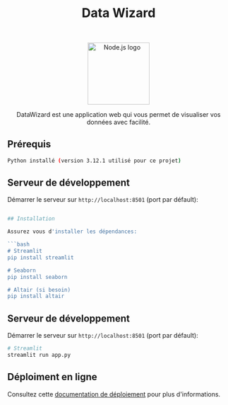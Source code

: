 <h1 align="center">Data Wizard</h1><br>
<p align="center">
  <a href="https://nodejs.org/">
    <img src="https://firebasestorage.googleapis.com/v0/b/hyphip-8ca89.appspot.com/o/datawiz.png?alt=media&token=5820f215-75f1-47ff-b486-b44d37aa02f7" alt="Node.js logo" height="140">
  </a>
</p>

<p align="center">
 DataWizard est une application web qui vous permet de visualiser vos données avec facilité.
</p>

## Prérequis

```bash
Python installé (version 3.12.1 utilisé pour ce projet)
```
## Serveur de développement

Démarrer le serveur sur `http://localhost:8501` (port par défault):

```bash

## Installation

Assurez vous d'installer les dépendances:

```bash
# Streamlit
pip install streamlit

# Seaborn
pip install seaborn

# Altair (si besoin)
pip install altair
```
## Serveur de développement

Démarrer le serveur sur `http://localhost:8501` (port par défault):

```bash
# Streamlit
streamlit run app.py
```

## Déploiment en ligne

Consultez cette [documentation de déploiement](https://docs.streamlit.io/knowledge-base/tutorials/deploy) pour plus d'informations.